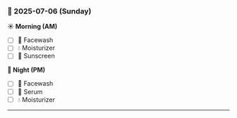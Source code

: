### 📅 2025-07-06 (Sunday)

**☀️ Morning (AM)**
- [ ] 🧼 Facewash
- [ ] 💧 Moisturizer
- [ ] 🧴 Sunscreen

**🌙 Night (PM)**
- [ ] 🧼 Facewash
- [ ] 🍃 Serum
- [ ] 💧 Moisturizer

---

